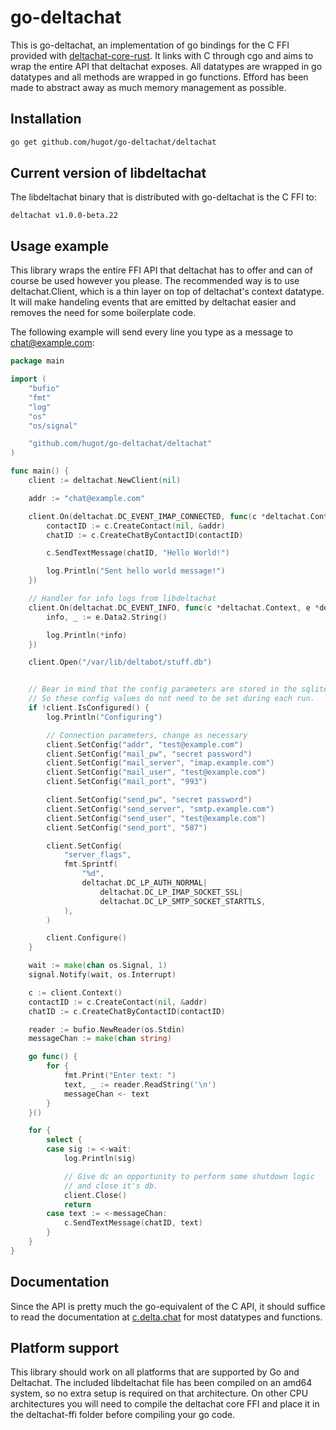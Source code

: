 # go-deltachat
This is go-deltachat, an implementation of go bindings for the C FFI provided with
[deltachat-core-rust](https://github.com/deltachat/deltachat-core-rust). It links with C
through cgo and aims to wrap the entire API that deltachat exposes. All datatypes are
wrapped in go datatypes and all methods are wrapped in go functions. Efford has been made
to abstract away as much memory management as possible.

## Installation

```bash
go get github.com/hugot/go-deltachat/deltachat
```

## Current version of libdeltachat
The libdeltachat binary that is distributed with go-deltachat is the C FFI to:

`deltachat v1.0.0-beta.22`

## Usage example
This library wraps the entire FFI API that deltachat has to offer and can of course be
used however you please. The recommended way is to use deltachat.Client, which is a thin
layer on top of deltachat's context datatype. It will make handeling events that are
emitted by deltachat easier and removes the need for some boilerplate code.

The following example will send every line you type as a message to chat@example.com:
```go
package main

import (
	"bufio"
	"fmt"
	"log"
	"os"
	"os/signal"

	"github.com/hugot/go-deltachat/deltachat"
)

func main() {
	client := deltachat.NewClient(nil)

	addr := "chat@example.com"

	client.On(deltachat.DC_EVENT_IMAP_CONNECTED, func(c *deltachat.Context, e *deltachat.Event) {
		contactID := c.CreateContact(nil, &addr)
		chatID := c.CreateChatByContactID(contactID)

		c.SendTextMessage(chatID, "Hello World!")

		log.Println("Sent hello world message!")
	})

	// Handler for info logs from libdeltachat
	client.On(deltachat.DC_EVENT_INFO, func(c *deltachat.Context, e *deltachat.Event) {
		info, _ := e.Data2.String()

		log.Println(*info)
	})

	client.Open("/var/lib/deltabot/stuff.db")


	// Bear in mind that the config parameters are stored in the sqlite database
	// So these config values do not need to be set during each run.
	if !client.IsConfigured() {
		log.Println("Configuring")

		// Connection parameters, change as necessary
		client.SetConfig("addr", "test@example.com")
		client.SetConfig("mail_pw", "secret password")
		client.SetConfig("mail_server", "imap.example.com")
		client.SetConfig("mail_user", "test@example.com")
		client.SetConfig("mail_port", "993")

		client.SetConfig("send_pw", "secret password")
		client.SetConfig("send_server", "smtp.example.com")
		client.SetConfig("send_user", "test@example.com")
		client.SetConfig("send_port", "587")

		client.SetConfig(
			"server_flags",
			fmt.Sprintf(
				"%d",
				deltachat.DC_LP_AUTH_NORMAL|
					deltachat.DC_LP_IMAP_SOCKET_SSL|
					deltachat.DC_LP_SMTP_SOCKET_STARTTLS,
			),
		)

		client.Configure()
	}

	wait := make(chan os.Signal, 1)
	signal.Notify(wait, os.Interrupt)

	c := client.Context()
	contactID := c.CreateContact(nil, &addr)
	chatID := c.CreateChatByContactID(contactID)

	reader := bufio.NewReader(os.Stdin)
	messageChan := make(chan string)

	go func() {
		for {
			fmt.Print("Enter text: ")
			text, _ := reader.ReadString('\n')
			messageChan <- text
		}
	}()

	for {
		select {
		case sig := <-wait:
			log.Println(sig)

			// Give dc an opportunity to perform some shutdown logic
			// and close it's db.
			client.Close()
			return
		case text := <-messageChan:
			c.SendTextMessage(chatID, text)
		}
	}
}
```

## Documentation
Since the API is pretty much the go-equivalent of the C API, it should suffice to read the
documentation at [c.delta.chat](https://c.delta.chat) for most datatypes and functions.

## Platform support
This library should work on all platforms that are supported by Go and Deltachat. The
included libdeltachat file has been compiled on an amd64 system, so no extra setup is
required on that architecture. On other CPU architectures you will need to compile the
deltachat core FFI and place it in the deltachat-ffi folder before compiling your go code.

